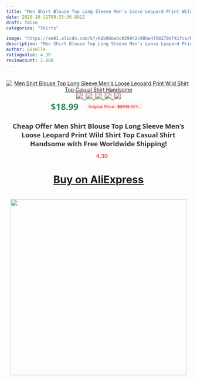 ```yaml
---
title: "Men Shirt Blouse Top Long Sleeve Men's Loose Leopard Print Wild Shirt Top Casual Shirt Handsome"
date: 2020-10-12T09:33:36.892Z
draft: false
categories: "Shirts"

image: "https://ae01.alicdn.com/kf/H2b9bbabc029942c08be4f50279df41fcs/Men-Shirt-Blouse-Top-Long-Sleeve-Men-s-Loose-Leopard-Print-Wild-Shirt-Top-Casual-Shirt.png_220x220.png"
description: "Men Shirt Blouse Top Long Sleeve Men's Loose Leopard Print Wild Shirt Top Casual Shirt Handsome"
author: Giselle
ratingvalue: 4.30
reviewcount: 2.888
---
```

<br>
<div style="text-align: center;">
<a href="https://s.click.aliexpress.com/e/_A6qvxr" target="_blank" rel="nofollow noopener noreferrer"><img alt="Men Shirt Blouse Top Long Sleeve Men's Loose Leopard Print Wild Shirt Top Casual Shirt Handsome" class="magnifier-image" src="https://ae01.alicdn.com/kf/H2b9bbabc029942c08be4f50279df41fcs/Men-Shirt-Blouse-Top-Long-Sleeve-Men-s-Loose-Leopard-Print-Wild-Shirt-Top-Casual-Shirt.png_220x220.png_640x640.jpg">
<br>
<img style="border:1px solid salmon" src="https://ae01.alicdn.com/kf/H2b9bbabc029942c08be4f50279df41fcs/Men-Shirt-Blouse-Top-Long-Sleeve-Men-s-Loose-Leopard-Print-Wild-Shirt-Top-Casual-Shirt.png_120x120.jpg">&nbsp;&nbsp;<img style="border:1px solid salmon" src="https://ae01.alicdn.com/kf/H2c1f4f59a87143a5864854ded71b1a41B/Men-Shirt-Blouse-Top-Long-Sleeve-Men-s-Loose-Leopard-Print-Wild-Shirt-Top-Casual-Shirt.jpg_120x120.jpg">&nbsp;&nbsp;<img style="border:1px solid salmon" src="https://ae01.alicdn.com/kf/H0e32f46c97f540a0b3c79fedba14eefeI/Men-Shirt-Blouse-Top-Long-Sleeve-Men-s-Loose-Leopard-Print-Wild-Shirt-Top-Casual-Shirt.jpg_120x120.jpg">&nbsp;&nbsp;<img style="border:1px solid salmon" src="https://ae01.alicdn.com/kf/H834611d24256416fb45a7944fb067048o/Men-Shirt-Blouse-Top-Long-Sleeve-Men-s-Loose-Leopard-Print-Wild-Shirt-Top-Casual-Shirt.jpg_120x120.jpg">&nbsp;&nbsp;<img style="border:1px solid salmon" src="https://ae01.alicdn.com/kf/H26396881f1ce48aabe7ac88c51604fdbD/Men-Shirt-Blouse-Top-Long-Sleeve-Men-s-Loose-Leopard-Print-Wild-Shirt-Top-Casual-Shirt.png_120x120.jpg"></a></div><br0>
<div style="text-align: center;"><span style="background-color: white; border: 0px; box-sizing: border-box; color: seagreen; display: inline-block; font-family: &quot;open sans&quot; , &quot;arial&quot; , &quot;helvetica&quot; , sans-serif , &quot;heiti&quot;; font-size: 24px; font-stretch: inherit; font-weight: 700; line-height: inherit; margin: 0px 10px 0px 0px; padding: 0px; vertical-align: middle;">$18.99 </span>
<span style="background: rgb(255 , 241 , 241); border-radius: 3px; border: 0px; box-sizing: border-box; color: #ff4747; display: inline-block; font-family: inherit; font-size: 12px; font-stretch: inherit; font-style: inherit; font-variant: inherit; font-weight: 600; line-height: inherit; margin: 0px; padding: 2px 5px; transform: scale(0.9); vertical-align: middle;">Original Price : <b style="text-decoration: line-through;">$27.13 </b> 30%&nbsp;&nbsp;</span></div>
<h1 style="color: #333333; display: inline-block; font-family: &quot;open sans&quot; , &quot;arial&quot; , &quot;helvetica&quot; , sans-serif , &quot;heiti&quot;; font-size: 18px; font-stretch: inherit; font-weight: 700; text-align: center;">Cheap Offer Men Shirt Blouse Top Long Sleeve Men's Loose Leopard Print Wild Shirt Top Casual Shirt Handsome with Free Worldwide Shipping!</h1>
<div style="color: #ff4747; text-align: center;">
<img src="https://4.bp.blogspot.com/-M0ZcTcb-5uY/XleCXlxnR4I/AAAAAAAAAEc/OrjgMkXV1oMQFaCRZj5HQwOCBcu3w1FegCPcBGAYYCw/s1600/star.png" style="height: 15px;">&nbsp;<b>4.30</b></div>
<div class="button_cont" align="center"><a class="buynow_a" href="https://s.click.aliexpress.com/e/_A6qvxr" target="_blank" rel="nofollow noopener noreferrer"><H1>Buy on AliExpress</H1></a></div><br>
<div class="separator" style="clear: both; text-align: center;">
<img src="https://lh3.googleusercontent.com/-pTy5HemUv9M/XlePHvY0dAI/AAAAAAAAAE4/0nX5iRUoIWY8eMW9Dpxeirr157OZliDIgCLcBGAsYHQ/s1600/badge.gif" width="480">
</div>
